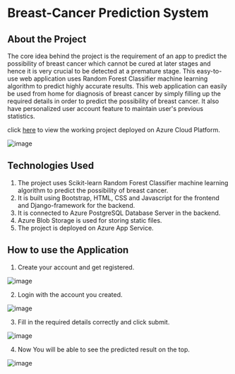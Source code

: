 # Breast-Cancer Prediction System
## About the Project
The core idea behind the project is the requirement of an app to predict the possibility of breast cancer which cannot be cured at later stages and hence it is very crucial to be detected at a premature stage.
This easy-to-use web application uses Random Forest Classifier machine learning algorithm to predict highly accurate results. This web application can easily be used from home for diagnosis of breast cancer by simply filling up the required details in order to predict the possibility of breast cancer. It also have personalized user account feature to maintain user's previous statistics.

click [here](https://breast-cancer-predictor.azurewebsites.net/) to view the working project deployed on Azure Cloud Platform.

![image](https://user-images.githubusercontent.com/65113721/145432620-feaa9e6d-6a0c-40f7-8f18-bac3fdc6300d.png)



## Technologies Used
1. The project uses Scikit-learn Random Forest Classifier machine learning algorithm to predict the possibility of breast cancer.
2. It is built using Bootstrap, HTML, CSS and Javascript for the frontend and Django-framework for the backend.
3. It is connected to Azure PostgreSQL Database Server in the backend.
4. Azure Blob Storage is used for storing static files.
5. The project is deployed on Azure App Service.

## How to use the Application
1. Create your account and get registered.

![image](https://user-images.githubusercontent.com/65113721/145433233-38ae8f8d-90b1-4eec-acf5-d17f5ba7e518.png)

2. Login with the account you created.

![image](https://user-images.githubusercontent.com/65113721/145433810-67b0a364-45af-42c7-a82d-95043a38dc46.png)


3. Fill in the required details correctly and click submit.

![image](https://user-images.githubusercontent.com/65113721/145434564-790e3c27-bbd3-404e-8d96-a72bd8edcc78.png)

4. Now You will be able to see the predicted result on the top.

![image](https://user-images.githubusercontent.com/65113721/145434838-b8774ba5-6ca0-4205-9ef3-f8a9d934222d.png)






